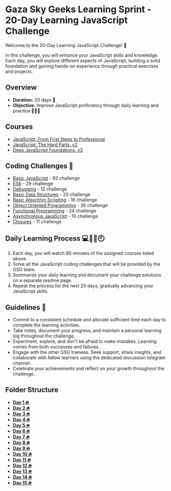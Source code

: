 
# Gaza Sky Geeks Learning Sprint - 20-Day Learning JavaScript Challenge

Welcome to the 20-Day Learning JavaScript Challenge! 🚀

In this challenge, you will enhance your JavaScript skills and knowledge. Each day, you will explore different aspects of JavaScript, building a solid foundation and gaining hands-on experience through practical exercises and projects.

## Overview
- **Duration:** 20 days 📅
- **Objective:** Improve JavaScript proficiency through daily learning and practice 🧑🏃💪


## Courses 
 - [JavaScript: From First Steps to Professional](https://frontendmasters.com/courses/javascript-first-steps/)
 - [JavaScript: The Hard Parts, v2](https://frontendmasters.com/courses/javascript-hard-parts-v2/)
 - [Deep JavaScript Foundations, v3](https://frontendmasters.com/courses/deep-javascript-v3/)

## Coding Challenges 💪
 - [Basic JavaScript](https://www.freecodecamp.org/learn/javascript-algorithms-and-data-structures/basic-javascript/divide-one-decimal-by-another-with-javascript) - 92 challenge
 - [ES6](https://www.freecodecamp.org/learn/javascript-algorithms-and-data-structures/es6/compare-scopes-of-the-var-and-let-keywords) - 29 challenge
 - [Debugging](https://www.freecodecamp.org/learn/javascript-algorithms-and-data-structures/debugging/use-the-javascript-console-to-check-the-value-of-a-variable) - 12 challenge
 - [Basic Data Structures](https://www.freecodecamp.org/learn/javascript-algorithms-and-data-structures/basic-data-structures/use-an-array-to-store-a-collection-of-data) - 20 challenge
 - [Basic Algorithm Scripting](https://www.freecodecamp.org/learn/javascript-algorithms-and-data-structures/basic-data-structures/use-an-array-to-store-a-collection-of-data) - 16 challenge
 - [Object Oriented Programming](https://www.freecodecamp.org/learn/javascript-algorithms-and-data-structures/object-oriented-programming/create-a-basic-javascript-object) - 26 challenge
 - [Functional Programming](https://www.freecodecamp.org/learn/javascript-algorithms-and-data-structures/functional-programming/learn-about-functional-programming) - 24 challenge
 - [Asynchronous JavaScript](http://csbin.io/async) - 10 challenge
 - [Closures](http://csbin.io/closures) - 11 challenge


## Daily Learning Process 💻👩‍💻🕙
1. Each day, you will watch 90 minutes of the assigned courses listed above.
2. Solve all the JavaScript coding challenges that will be provided by the GSG team.
3. Summarize your daily learning and document your challenge solutions on a separate readme page.
4. Repeat the process for the next 20 days, gradually advancing your JavaScript skills.



## Guidelines 📢
- Commit to a consistent schedule and allocate sufficient time each day to complete the learning activities.
- Take notes, document your progress, and maintain a personal learning log throughout the challenge.
- Experiment, explore, and don't be afraid to make mistakes. Learning comes from both successes and failures.
- Engage with the other GSG trainees. Seek support, share insights, and collaborate with fellow learners using the dedicated discussion telegram channel.
- Celebrate your achievements and reflect on your growth throughout the challenge.

## Folder Structure
-  [**Day 1  🔥**](https://github.com/sara-19992/Mastering-JavaScript-in-20-Days/blob/main/Day1.md)
-  [**Day 2  🔥**](https://github.com/sara-19992/Mastering-JavaScript-in-20-Days/blob/main/Day2.md)
-  [**Day 3  🔥**](https://github.com/sara-19992/Mastering-JavaScript-in-20-Days/blob/main/Day3.md)
-  [**Day 4  🔥**](https://github.com/sara-19992/Mastering-JavaScript-in-20-Days/blob/main/Day4.md)
-  [**Day 5  🔥**](https://github.com/sara-19992/Mastering-JavaScript-in-20-Days/blob/main/Day5.md)
-  [**Day 6  🔥**](https://github.com/sara-19992/Mastering-JavaScript-in-20-Days/blob/main/Day6.md)
-  [**Day 7  🔥**](https://github.com/sara-19992/Mastering-JavaScript-in-20-Days/blob/main/Day7.md)
-  [**Day 8  🔥**](https://github.com/sara-19992/Mastering-JavaScript-in-20-Days/blob/main/Day8.md)
-  [**Day 9  🔥**](https://github.com/sara-19992/Mastering-JavaScript-in-20-Days/blob/main/Day9.md)
-  [**Day 10 🔥**](https://github.com/sara-19992/Mastering-JavaScript-in-20-Days/blob/main/Day10.md)
-  [**Day 11 🔥**](https://github.com/sara-19992/Mastering-JavaScript-in-20-Days/blob/main/Day11.md)
-  [**Day 12 🔥**](https://github.com/sara-19992/Mastering-JavaScript-in-20-Days/blob/main/Day12.md)
-  [**Day 13 🔥**](https://github.com/sara-19992/Mastering-JavaScript-in-20-Days/blob/main/Day13.md)
-  [**Day 14 🔥**](https://github.com/sara-19992/Mastering-JavaScript-in-20-Days/blob/main/Day14.md)
-  [**Day 15 🔥**](https://github.com/sara-19992/Mastering-JavaScript-in-20-Days/blob/main/Day15.md)


